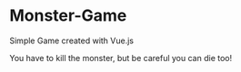 # Monster-Game
Simple Game created with Vue.js

You have to kill the monster, but be careful you can die too!
